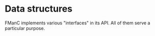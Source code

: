 # Data structures

FManC implements various "interfaces" in its API. All of them serve a particular purpose.

